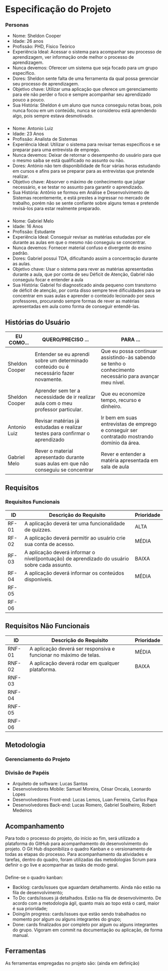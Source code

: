 # Especificação do Projeto
### Personas
* Nome: Sheldon Cooper 
* Idade: 26 anos 
* Profissão: PHD, Físico Teórico 
* Experiência Ideal: Acessar o sistema para acompanhar seu processo de aprendizagem, ver informação onde melhor o processo de aprendizagem.
* Nunca devemos: Oferecer um sistema que seja focado para um grupo específico.
* Dores: Sheldon sente falta de uma ferramenta da qual possa gerenciar seu processo de aprendizagem.
* Objetivo chave: Utilizar uma aplicação que oferece um gerenciamento para ele não perder o foco e sempre acompanhar seu aprendizado pouco a pouco.
* Sua História: Sheldon é um aluno que nunca conseguiu notas boas, pois nunca focou em um conteúdo, nunca se considerou está aprendendo algo, pois sempre estava desmotivado.
###
* Nome: Antonio Luiz
* Idade: 23 Anos
* Profissão: Analista de Sistemas
* Experiência Ideal: Utilizar o sistema para revisar temas específicos e se preparar para uma entrevista de emprego.
* Nunca devemos: Deixar de retornar o desempenho do usuário para que o mesmo saiba se está qualificado no assunto ou não.
* Dores: António não tem disponibilidade de ficar várias horas estudando em cursos e afins para se preparar para as entrevistas que pretende realizar.
* Objetivo chave: Absorver o máximo de conhecimento que julgar necessário, e se testar no assunto para garantir o aprendizado.
* Sua História: Antônio se formou em Análise e Desenvolvimento de Sistemas recentemente, e está prestes a ingressar no mercado de trabalho, porém não se sente confiante sobre alguns temas e pretende revisá-los para estar realmente preparado.
###
* Nome: Gabriel Melo
* Idade: 16 Anos
* Profissão: Estudante
* Experiência Ideal: Conseguir revisar as matérias estudadas por ele durante as aulas em que o mesmo  não conseguiu se concentrar.
* Nunca devemos: Fornecer material confuso e divergente do ensino padrão.
* Dores: Gabriel possui TDA, dificultando assim a concentração durante as aulas.
* Objetivo chave: Usar o sistema para rever as matérias apresentadas durante a aula, que por conta de seu Déficit de Atenção, Gabriel não conseguiu focar e entender a aula
* Sua História: Gabriel foi diagnosticado ainda pequeno com transtorno de déficit de atenção, por conta disso sempre teve dificuldades para se concentrar em suas aulas e aprender o conteúdo lecionado por seus professores, procurando sempre formas de rever as matérias apresentadas em aula como forma de conseguir entendê-las.


## Histórias do Usuário
|EU COMO...            | QUERO/PRECISO ...                                                                                      |PARA ...                                |
|--------------------- |--------------------------------------------------------------------------------------------------------|----------------------------------------|
|Sheldon Cooper        |Entender se eu aprendi sobre um determinado conteúdo ou é necessário fazer novamente.                   |Que eu possa continuar assistindo-às sabendo se tenho o conhecimento necessário para avançar meu nível.|
|Sheldon Cooper        |Aprender sem ter a necessidade de ir realizar aula com o meu professor particular.                      |Que eu economize tempo, recurso e dinheiro.|
|Antonio Luiz          |Revisar matérias já estudadas e realizar testes para confirmar o aprendizado                            |Ir bem em suas entrevistas de emprego e conseguir ser contratado mostrando domínio da área.
|Gabriel Melo          |Rever o material apresentado durante suas aulas em que não conseguiu se concentrar                      |Rever e entender a matéria apresentada em sala de aula|


## Requisitos
### Requisitos Funcionais

|ID    | Descrição do Requisito  | Prioridade |
|------|-----------------------------------------|----|
|RF-01| A aplicação deverá ter uma funcionalidade de quizzes. | ALTA | 
|RF-02| A aplicação deverá permitir ao usuário crie sua conta de acesso. | MÉDIA |
|RF-03| A aplicação deverá informar o nível(pontuação) de aprendizado do usuário sobre cada assunto. | BAIXA |
|RF-04| A aplicação deverá informar os conteúdos disponíveis. | MÉDIA 
|RF-05|  |  |
|RF-06|  |  |


## Requisitos Não Funcionais
|ID    | Descrição do Requisito  | Prioridade |
|------|-----------------------------------------|----|
|RNF-01| A aplicação deverá ser responsiva e funcionar no máximo de telas. | MÉDIA | 
|RNF-02| A aplicação deverá rodar em qualquer plataforma. | BAIXA |
|RNF-03|  |  |
|RNF-04|  |  |
|RNF-05|  |  |
|RNF-06|  |  |

## Metodologia 
### Gerenciamento do Projeto
### Divisão de Papéis
* Arquiteto de software: Lucas Santos
* Desenvolvedores Mobile: Samuel Moreira,  César Oncala, Leonardo Lopes
* Desenvolvedores Front-end: Lucas Lemos, Luan Ferreira, Carlos Papa
* Desenvolvedores Back-end: Lucas Romero, Gabriel Soalheiro, Robert Medeiros 

## Acompanhamento

Para todo o processo do projeto, do início ao fim, será utilizado a plataforma do GitHub para acompanhamento do desenvolvimento do projeto. O Git Hub disponibiliza o quadro Kanban e o versionamento de todas as etapas do processo. Para acompanhamento da atividades e tarefas, dentro do quadro, foram utilizadas das metodologias Scrum para definir o go live e acompanhar as tasks de modo geral.
###
Define-se o quadro kanban:
* Backlog: cards/issues que aguardam detalhamento. Ainda não estão na fila de desenvolvimento;
* To Do: cards/issues já detalhados. Estão na fila de desenvolvimento. De acordo com a metodologia ágil, quanto mais ao topo está o card, maior é sua prioridade;
* Doing/in progress: cards/issues que estão sendo trabalhados no momento por algum ou alguns integrantes do grupo;
* Done: cards finalizados por completo por algum ou alguns integrantes do grupo. Vigoram em commit na documentação ou aplicação, de forma manual.

## Ferramentas

As ferramentas empregadas no projeto são:
(ainda em definição)






